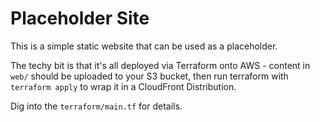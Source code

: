 # Placeholder Site

This is a simple static website that can be used as a placeholder.

The techy bit is that it's all deployed via Terraform onto AWS - content in `web/` should be uploaded to your S3 bucket, then run terraform with `terraform apply` to wrap it in a CloudFront Distribution.

Dig into the `terraform/main.tf` for details.
